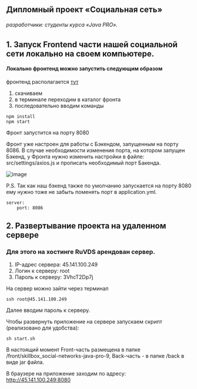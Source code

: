 ## Дипломный проект «Социальная сеть»

###### разработчики: студенты курса «Java PRO».

## 1. Запуск Frontend части нашей социальной сети локально на своем компьютере.

#### Локально фронтенд можно запустить следующим образом

фронтенд располагается [тут](https://gitlab.net-page.ru/DBernado/skillbox_social-networks/-/tree/java-pro-11)

1.  скачиваем
2.  в терминале переходим в каталог фронта
3.  последовательно вводим команды
```
npm install
npm start
```
Фронт запустится на порту 8080

Фронт уже настроен для работы с Бэкендом, запущенным на порту 8086. В случае необходимости изменения порта, на котором запущен Бэкенд, у Фронта нужно изменить настройки в файле:  src/settings/axios.js и прописать необходимый порт Бакенда.

![image](https://gitlab.skillbox.ru/javapro11/javapro11/-/wikis/uploads/db2158f49633bafe80f6185c331b3862/image.png)


P.S. Так как наш бэкенд также по умолчанию запускается на порту 8080 ему нужно тоже не забыть поменять порт в application.yml.
```
server:
    port: 8086
````
## 2. Развертывание проекта на удаленном сервере

### Для этого на хостинге RuVDS арендован сервер.

1. IP-адрес сервера: 45.141.100.249
2. Логин к серверу: root
3. Пароль к серверу: 3VhcT2Dp7j

На сервер можно зайти через терминал
```
ssh root@45.141.100.249
````
Далее вводим пароль к серверу.

Чтобы развернуть приложение на сервере запускаем скрипт (реализовано для удобства):
```
sh start.sh
````

В настоящий момент Front-часть размещена в папке /front/skillbox_social-networks-java-pro-9,
Back-часть - в папке /back в виде jar файла.

В браузере на приложение заходим по адресу: http://45.141.100.249:8080
